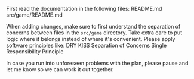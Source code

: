 First read the documentation in the following files:
README.md
src/game/README.md

When adding changes, make sure to first understand the separation of concerns between files in the `src/game` directory. 
Take extra care to put logic where it belongs instead of where it's convenient.
Please apply software principles like:
DRY
KISS
Separation of Concerns
Single Responsibility Principle

In case you run into unforeseen problems with the plan, please pause and let me know so we can work it out together.